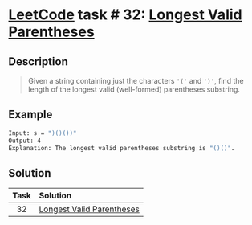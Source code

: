 # [LeetCode][leetcode] task # 32: [Longest Valid Parentheses][task]

Description
-----------

> Given a string containing just the characters `'('` and `')'`,
> find the length of the longest valid (well-formed) parentheses substring.

Example
-------

```sh
Input: s = ")()())"
Output: 4
Explanation: The longest valid parentheses substring is "()()".
```

Solution
--------

| Task | Solution                              |
|:----:|:--------------------------------------|
|  32  | [Longest Valid Parentheses][solution] |


[leetcode]: <http://leetcode.com/>
[task]: <https://leetcode.com/problems/longest-valid-parentheses/>
[solution]: <https://github.com/wellaxis/praxis-leetcode/blob/main/src/main/java/com/witalis/praxis/leetcode/task/h1/p32/option/Practice.java>
